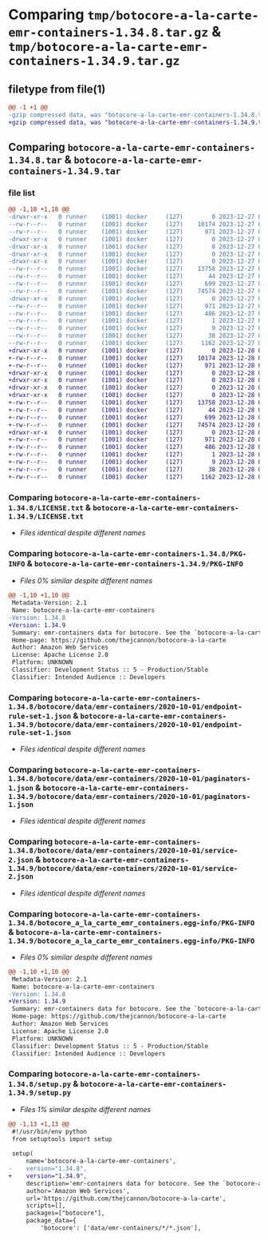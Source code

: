 # Comparing `tmp/botocore-a-la-carte-emr-containers-1.34.8.tar.gz` & `tmp/botocore-a-la-carte-emr-containers-1.34.9.tar.gz`

## filetype from file(1)

```diff
@@ -1 +1 @@
-gzip compressed data, was "botocore-a-la-carte-emr-containers-1.34.8.tar", last modified: Wed Dec 27 01:06:42 2023, max compression
+gzip compressed data, was "botocore-a-la-carte-emr-containers-1.34.9.tar", last modified: Thu Dec 28 01:06:44 2023, max compression
```

## Comparing `botocore-a-la-carte-emr-containers-1.34.8.tar` & `botocore-a-la-carte-emr-containers-1.34.9.tar`

### file list

```diff
@@ -1,18 +1,18 @@
-drwxr-xr-x   0 runner    (1001) docker     (127)        0 2023-12-27 01:06:42.671313 botocore-a-la-carte-emr-containers-1.34.8/
--rw-r--r--   0 runner    (1001) docker     (127)    10174 2023-12-27 01:06:42.000000 botocore-a-la-carte-emr-containers-1.34.8/LICENSE.txt
--rw-r--r--   0 runner    (1001) docker     (127)      971 2023-12-27 01:06:42.671313 botocore-a-la-carte-emr-containers-1.34.8/PKG-INFO
-drwxr-xr-x   0 runner    (1001) docker     (127)        0 2023-12-27 01:06:42.667313 botocore-a-la-carte-emr-containers-1.34.8/botocore/
-drwxr-xr-x   0 runner    (1001) docker     (127)        0 2023-12-27 01:06:42.667313 botocore-a-la-carte-emr-containers-1.34.8/botocore/data/
-drwxr-xr-x   0 runner    (1001) docker     (127)        0 2023-12-27 01:06:42.667313 botocore-a-la-carte-emr-containers-1.34.8/botocore/data/emr-containers/
-drwxr-xr-x   0 runner    (1001) docker     (127)        0 2023-12-27 01:06:42.671313 botocore-a-la-carte-emr-containers-1.34.8/botocore/data/emr-containers/2020-10-01/
--rw-r--r--   0 runner    (1001) docker     (127)    13758 2023-12-27 01:06:29.000000 botocore-a-la-carte-emr-containers-1.34.8/botocore/data/emr-containers/2020-10-01/endpoint-rule-set-1.json
--rw-r--r--   0 runner    (1001) docker     (127)       44 2023-12-27 01:06:29.000000 botocore-a-la-carte-emr-containers-1.34.8/botocore/data/emr-containers/2020-10-01/examples-1.json
--rw-r--r--   0 runner    (1001) docker     (127)      699 2023-12-27 01:06:29.000000 botocore-a-la-carte-emr-containers-1.34.8/botocore/data/emr-containers/2020-10-01/paginators-1.json
--rw-r--r--   0 runner    (1001) docker     (127)    74574 2023-12-27 01:06:29.000000 botocore-a-la-carte-emr-containers-1.34.8/botocore/data/emr-containers/2020-10-01/service-2.json
-drwxr-xr-x   0 runner    (1001) docker     (127)        0 2023-12-27 01:06:42.671313 botocore-a-la-carte-emr-containers-1.34.8/botocore_a_la_carte_emr_containers.egg-info/
--rw-r--r--   0 runner    (1001) docker     (127)      971 2023-12-27 01:06:42.000000 botocore-a-la-carte-emr-containers-1.34.8/botocore_a_la_carte_emr_containers.egg-info/PKG-INFO
--rw-r--r--   0 runner    (1001) docker     (127)      486 2023-12-27 01:06:42.000000 botocore-a-la-carte-emr-containers-1.34.8/botocore_a_la_carte_emr_containers.egg-info/SOURCES.txt
--rw-r--r--   0 runner    (1001) docker     (127)        1 2023-12-27 01:06:42.000000 botocore-a-la-carte-emr-containers-1.34.8/botocore_a_la_carte_emr_containers.egg-info/dependency_links.txt
--rw-r--r--   0 runner    (1001) docker     (127)        9 2023-12-27 01:06:42.000000 botocore-a-la-carte-emr-containers-1.34.8/botocore_a_la_carte_emr_containers.egg-info/top_level.txt
--rw-r--r--   0 runner    (1001) docker     (127)       38 2023-12-27 01:06:42.671313 botocore-a-la-carte-emr-containers-1.34.8/setup.cfg
--rw-r--r--   0 runner    (1001) docker     (127)     1162 2023-12-27 01:06:42.000000 botocore-a-la-carte-emr-containers-1.34.8/setup.py
+drwxr-xr-x   0 runner    (1001) docker     (127)        0 2023-12-28 01:06:44.198298 botocore-a-la-carte-emr-containers-1.34.9/
+-rw-r--r--   0 runner    (1001) docker     (127)    10174 2023-12-28 01:06:43.000000 botocore-a-la-carte-emr-containers-1.34.9/LICENSE.txt
+-rw-r--r--   0 runner    (1001) docker     (127)      971 2023-12-28 01:06:44.198298 botocore-a-la-carte-emr-containers-1.34.9/PKG-INFO
+drwxr-xr-x   0 runner    (1001) docker     (127)        0 2023-12-28 01:06:44.198298 botocore-a-la-carte-emr-containers-1.34.9/botocore/
+drwxr-xr-x   0 runner    (1001) docker     (127)        0 2023-12-28 01:06:44.198298 botocore-a-la-carte-emr-containers-1.34.9/botocore/data/
+drwxr-xr-x   0 runner    (1001) docker     (127)        0 2023-12-28 01:06:44.198298 botocore-a-la-carte-emr-containers-1.34.9/botocore/data/emr-containers/
+drwxr-xr-x   0 runner    (1001) docker     (127)        0 2023-12-28 01:06:44.198298 botocore-a-la-carte-emr-containers-1.34.9/botocore/data/emr-containers/2020-10-01/
+-rw-r--r--   0 runner    (1001) docker     (127)    13758 2023-12-28 01:06:26.000000 botocore-a-la-carte-emr-containers-1.34.9/botocore/data/emr-containers/2020-10-01/endpoint-rule-set-1.json
+-rw-r--r--   0 runner    (1001) docker     (127)       44 2023-12-28 01:06:26.000000 botocore-a-la-carte-emr-containers-1.34.9/botocore/data/emr-containers/2020-10-01/examples-1.json
+-rw-r--r--   0 runner    (1001) docker     (127)      699 2023-12-28 01:06:26.000000 botocore-a-la-carte-emr-containers-1.34.9/botocore/data/emr-containers/2020-10-01/paginators-1.json
+-rw-r--r--   0 runner    (1001) docker     (127)    74574 2023-12-28 01:06:26.000000 botocore-a-la-carte-emr-containers-1.34.9/botocore/data/emr-containers/2020-10-01/service-2.json
+drwxr-xr-x   0 runner    (1001) docker     (127)        0 2023-12-28 01:06:44.198298 botocore-a-la-carte-emr-containers-1.34.9/botocore_a_la_carte_emr_containers.egg-info/
+-rw-r--r--   0 runner    (1001) docker     (127)      971 2023-12-28 01:06:44.000000 botocore-a-la-carte-emr-containers-1.34.9/botocore_a_la_carte_emr_containers.egg-info/PKG-INFO
+-rw-r--r--   0 runner    (1001) docker     (127)      486 2023-12-28 01:06:44.000000 botocore-a-la-carte-emr-containers-1.34.9/botocore_a_la_carte_emr_containers.egg-info/SOURCES.txt
+-rw-r--r--   0 runner    (1001) docker     (127)        1 2023-12-28 01:06:44.000000 botocore-a-la-carte-emr-containers-1.34.9/botocore_a_la_carte_emr_containers.egg-info/dependency_links.txt
+-rw-r--r--   0 runner    (1001) docker     (127)        9 2023-12-28 01:06:44.000000 botocore-a-la-carte-emr-containers-1.34.9/botocore_a_la_carte_emr_containers.egg-info/top_level.txt
+-rw-r--r--   0 runner    (1001) docker     (127)       38 2023-12-28 01:06:44.198298 botocore-a-la-carte-emr-containers-1.34.9/setup.cfg
+-rw-r--r--   0 runner    (1001) docker     (127)     1162 2023-12-28 01:06:43.000000 botocore-a-la-carte-emr-containers-1.34.9/setup.py
```

### Comparing `botocore-a-la-carte-emr-containers-1.34.8/LICENSE.txt` & `botocore-a-la-carte-emr-containers-1.34.9/LICENSE.txt`

 * *Files identical despite different names*

### Comparing `botocore-a-la-carte-emr-containers-1.34.8/PKG-INFO` & `botocore-a-la-carte-emr-containers-1.34.9/PKG-INFO`

 * *Files 0% similar despite different names*

```diff
@@ -1,10 +1,10 @@
 Metadata-Version: 2.1
 Name: botocore-a-la-carte-emr-containers
-Version: 1.34.8
+Version: 1.34.9
 Summary: emr-containers data for botocore. See the `botocore-a-la-carte` package for more info.
 Home-page: https://github.com/thejcannon/botocore-a-la-carte
 Author: Amazon Web Services
 License: Apache License 2.0
 Platform: UNKNOWN
 Classifier: Development Status :: 5 - Production/Stable
 Classifier: Intended Audience :: Developers
```

### Comparing `botocore-a-la-carte-emr-containers-1.34.8/botocore/data/emr-containers/2020-10-01/endpoint-rule-set-1.json` & `botocore-a-la-carte-emr-containers-1.34.9/botocore/data/emr-containers/2020-10-01/endpoint-rule-set-1.json`

 * *Files identical despite different names*

### Comparing `botocore-a-la-carte-emr-containers-1.34.8/botocore/data/emr-containers/2020-10-01/paginators-1.json` & `botocore-a-la-carte-emr-containers-1.34.9/botocore/data/emr-containers/2020-10-01/paginators-1.json`

 * *Files identical despite different names*

### Comparing `botocore-a-la-carte-emr-containers-1.34.8/botocore/data/emr-containers/2020-10-01/service-2.json` & `botocore-a-la-carte-emr-containers-1.34.9/botocore/data/emr-containers/2020-10-01/service-2.json`

 * *Files identical despite different names*

### Comparing `botocore-a-la-carte-emr-containers-1.34.8/botocore_a_la_carte_emr_containers.egg-info/PKG-INFO` & `botocore-a-la-carte-emr-containers-1.34.9/botocore_a_la_carte_emr_containers.egg-info/PKG-INFO`

 * *Files 0% similar despite different names*

```diff
@@ -1,10 +1,10 @@
 Metadata-Version: 2.1
 Name: botocore-a-la-carte-emr-containers
-Version: 1.34.8
+Version: 1.34.9
 Summary: emr-containers data for botocore. See the `botocore-a-la-carte` package for more info.
 Home-page: https://github.com/thejcannon/botocore-a-la-carte
 Author: Amazon Web Services
 License: Apache License 2.0
 Platform: UNKNOWN
 Classifier: Development Status :: 5 - Production/Stable
 Classifier: Intended Audience :: Developers
```

### Comparing `botocore-a-la-carte-emr-containers-1.34.8/setup.py` & `botocore-a-la-carte-emr-containers-1.34.9/setup.py`

 * *Files 1% similar despite different names*

```diff
@@ -1,13 +1,13 @@
 #!/usr/bin/env python
 from setuptools import setup
 
 setup(
     name='botocore-a-la-carte-emr-containers',
-    version="1.34.8",
+    version="1.34.9",
     description='emr-containers data for botocore. See the `botocore-a-la-carte` package for more info.',
     author='Amazon Web Services',
     url='https://github.com/thejcannon/botocore-a-la-carte',
     scripts=[],
     packages=["botocore"],
     package_data={
         'botocore': ['data/emr-containers/*/*.json'],
```

